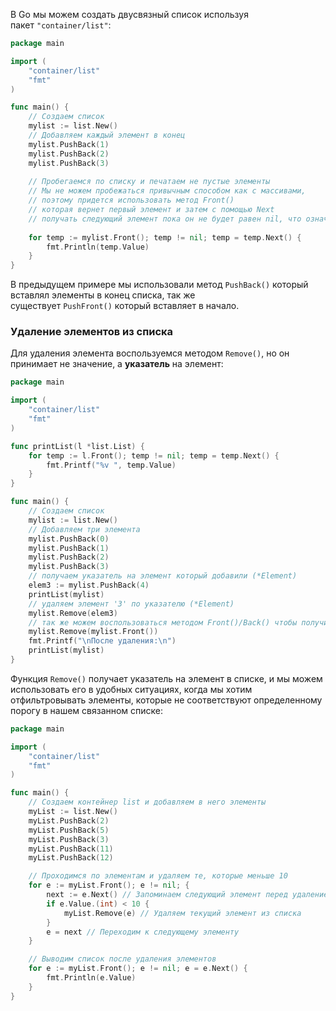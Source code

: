 В Go мы можем создать двусвязный список используя пакет `"container/list"`:

```go
package main

import (
	"container/list"
	"fmt"
)

func main() {
	// Создаем список
	mylist := list.New()
	// Добавляем каждый элемент в конец
	mylist.PushBack(1)
	mylist.PushBack(2)
	mylist.PushBack(3)
	
	// Пробегаемся по списку и печатаем не пустые элементы
	// Мы не можем пробежаться привычным способом как с массивами,
	// поэтому придется использовать метод Front() 
	// которая вернет первый элемент и затем с помощью Next
	// получать следующий элемент пока он не будет равен nil, что означает конец списка
	
	for temp := mylist.Front(); temp != nil; temp = temp.Next() {
		fmt.Println(temp.Value)
	}
}
```

В предыдущем примере мы использовали метод `PushBack()` который вставлял элементы в конец списка, так же существует `PushFront()` который вставляет в начало.
### Удаление элементов из списка

Для удаления элемента воспользуемся методом `Remove()`, но он принимает не значение, а **указатель** на элемент:

```go
package main

import (
	"container/list"
	"fmt"
)

func printList(l *list.List) {
	for temp := l.Front(); temp != nil; temp = temp.Next() {
		fmt.Printf("%v ", temp.Value)
	}
}

func main() {
	// Создаем список
	mylist := list.New()
	// Добавляем три элемента
	mylist.PushBack(0)
	mylist.PushBack(1)
	mylist.PushBack(2)
	mylist.PushBack(3)
	// получаем указатель на элемент который добавили (*Element)
	elem3 := mylist.PushBack(4)
	printList(mylist)
	// удаляем элемент '3' по указателю (*Element)
	mylist.Remove(elem3)
	// так же можем воспользоваться методом Front()/Back() чтобы получить первый/последний элемент
	mylist.Remove(mylist.Front())
	fmt.Printf("\nПосле удаления:\n")
	printList(mylist)
}
```

Функция `Remove()` получает указатель на элемент в списке, и мы можем использовать его в удобных ситуациях, когда мы хотим отфильтровывать элементы, которые не соответствуют определенному порогу в нашем связанном списке:

```go
package main

import (
	"container/list"
	"fmt"
)

func main() {
	// Создаем контейнер list и добавляем в него элементы
	myList := list.New()
	myList.PushBack(2)
	myList.PushBack(5)
	myList.PushBack(3)
	myList.PushBack(11)
	myList.PushBack(12)

	// Проходимся по элементам и удаляем те, которые меньше 10
	for e := myList.Front(); e != nil; {
		next := e.Next() // Запоминаем следующий элемент перед удалением текущего
		if e.Value.(int) < 10 {
			myList.Remove(e) // Удаляем текущий элемент из списка
		}
		e = next // Переходим к следующему элементу
	}

	// Выводим список после удаления элементов
	for e := myList.Front(); e != nil; e = e.Next() {
		fmt.Println(e.Value)
	}
}
```

